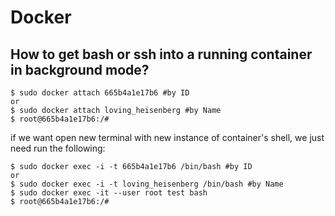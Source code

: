 # Docker
## How to get bash or ssh into a running container in background mode?
```
$ sudo docker attach 665b4a1e17b6 #by ID
or 
$ sudo docker attach loving_heisenberg #by Name
$ root@665b4a1e17b6:/# 
```
if we want open new terminal with new instance of container's shell, we just need run the following:
```
$ sudo docker exec -i -t 665b4a1e17b6 /bin/bash #by ID
or
$ sudo docker exec -i -t loving_heisenberg /bin/bash #by Name
$ sudo docker exec -it --user root test bash
$ root@665b4a1e17b6:/#
```
